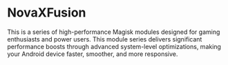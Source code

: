 # NovaXFusion
This is a series of high-performance Magisk modules designed for gaming enthusiasts and power users. This module series delivers significant performance boosts through advanced system-level optimizations, making your Android device faster, smoother, and more responsive.

